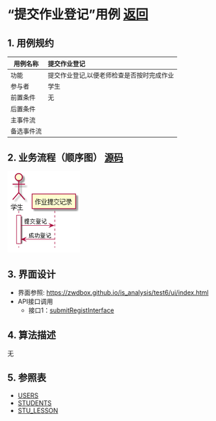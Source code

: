 # “提交作业登记”用例 [返回](../README.md)

## 1. 用例规约
|用例名称|提交作业登记|
|-------|:-------------|
|功能|提交作业登记,以便老师检查是否按时完成作业|
|参与者|学生|
|前置条件|无|
|后置条件| |
|主事件流| |
|备选事件流| |

## 2. 业务流程（顺序图） [源码](src/submitRegist.puml)
![sequence1](./submitRegist.png) 

## 3. 界面设计
- 界面参照: https://zwdbox.github.io/is_analysis/test6/ui/index.html
- API接口调用
    - 接口1：[submitRegistInterface](./interface/submitRegistInterface.md) 
    
## 4. 算法描述
无

## 5. 参照表

- [USERS](../sql.md/#USERS)
- [STUDENTS](../sql.md/#STUDENTS)
- [STU_LESSON](../sql.md/#STU_LESSON)
